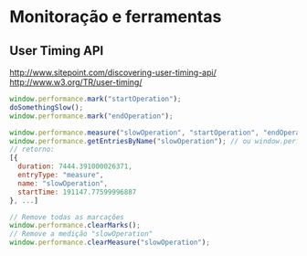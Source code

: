 # Monitoração e ferramentas

## User Timing API

http://www.sitepoint.com/discovering-user-timing-api/
http://www.w3.org/TR/user-timing/

```javascript
window.performance.mark("startOperation");
doSomethingSlow();
window.performance.mark("endOperation");

window.performance.measure("slowOperation", "startOperation", "endOperation");
window.performance.getEntriesByName("slowOperation"); // ou window.performance.getEntriesByName("measure");
// retorno:
[{
  duration: 7444.391000026371,
  entryType: "measure",
  name: "slowOperation",
  startTime: 191147.77599996887
}, ...]

// Remove todas as marcações
window.performance.clearMarks();
// Remove a medição "slowOperation"
window.performance.clearMeasure("slowOperation");
```
